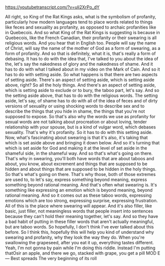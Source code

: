 https://youtubetranscript.com/?v=uli2XrPo_dY

 All right, so King of the Rat Kings asks, what is the symbolism of profanity, particularly how modern languages tend to place words related to things like feces and sexuality as profanity, as opposed to archaic profanities like in Quebecois. And so what King of the Rat Kings is suggesting is because in Quebecois, like the French Canadian, their profanity or their swearing is all religious words. And you hear that in English too. People will say the name of Christ, will say the name of the mother of God as a form of swearing, as a form of profanity. And so that is definitely, what it is, that's really a form of debasing. It has to do with the idea that, I've talked to you about the idea of the, let's say the nakedness of glory and the nakedness of shame. And it has to do with what I talked about in my video on the Mark of Cain. And so it has to do with setting aside. So what happens is that there are two aspects of setting aside. There's an aspect of setting aside, which is setting aside above, right? So all the holy things. And there's an aspect of setting aside, which is setting aside to exclude or to bury, the taboo part, let's say. And so the setting aside above, that has to do with the religious words. The setting aside, let's say, of shame has to do with all of the idea of feces and of dirty versions of sexuality or using shocking words to describe sex and to describe the things that you hide in shame, the things that you're not supposed to expose. So that's also why the words we use as profanity for sexual words are not talking about procreation or about loving, tender relationship with your spouse, but is a kind of vulgar word, which debases sexuality. That's why it's profanity. So it has to do with this setting aside. Now, what's fascinating about swearing is that it's also, it's taking that which is set aside above and bringing it down below. And so it's turning that which is set aside for God and making it at the level of set aside in the shameful side, in the shameful way. And so that's what's going on there. That's why in swearing, you'll both have words that are about taboos and about, you know, about excrement and things that are supposed to be hidden and about things that are supposed to be hidden in the holy things. So that's what's going on there. That's why those, both of those extremes are used to, to let's say, express something beyond meaning, express something beyond rational meaning. And that's often what swearing is. It's something like expressing an emotion which is beyond meaning, beyond rational meaning. And so it comes out as these taboo words, expressing emotions which are too strong, expressing surprise, expressing frustration. All of this is the place where swearing will appear. And it's also filler, like basic, just filler, not meaningless words that people insert into sentences because they can't hold their meaning together, let's say. And so they have a bad habit of putting in these filler words that aren't actually meaningful, but are taboo words. So hopefully, I don't think I've ever talked about this before. So I think this, hopefully this will help you kind of understand why swearing and profanity, why they look the way they do. When you're swallowing the grapeseed, after you eat it up, everything tastes different. Yeah, I'm not gonna by pain while I'm doing this riddle. Instead I'm putting thatOsir an apple, and there we go, stacked with grape, you get a pill MOD E— Best spreads The very beginning of its roll